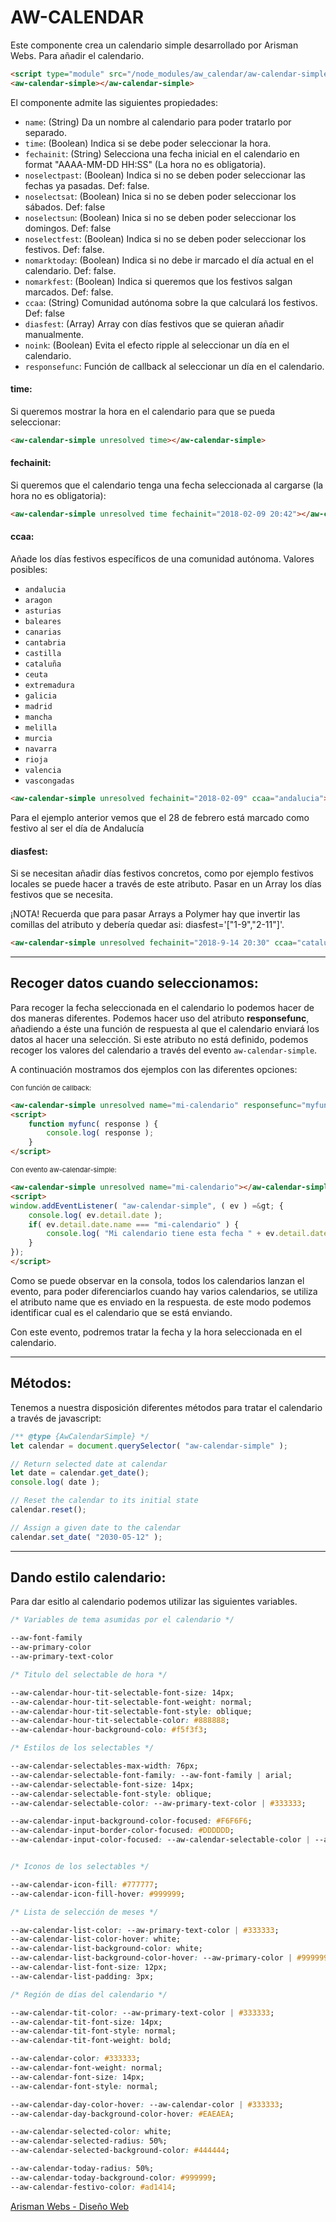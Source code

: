 # AW-CALENDAR

Este componente crea un calendario simple desarrollado por Arisman Webs. Para añadir el calendario.

```html
<script type="module" src="/node_modules/aw_calendar/aw-calendar-simple.js"></script>
<aw-calendar-simple></aw-calendar-simple>
```

El componente admite las siguientes propiedades:

- `name`: (String) Da un nombre al calendario para poder tratarlo por separado.
- `time`: (Boolean) Indica si se debe poder seleccionar la hora.
- `fechainit`: (String) Selecciona una fecha inicial en el calendario en format "AAAA-MM-DD HH:SS" (La hora no es obligatoria).
- `noselectpast`: (Boolean) Indica si no se deben poder seleccionar las fechas ya pasadas. Def: false.
- `noselectsat`: (Boolean) Inica si no se deben poder seleccionar los sábados. Def: false
- `noselectsun`: (Boolean) Inica si no se deben poder seleccionar los domingos. Def: false
- `noselectfest`: (Boolean) Indica si no se deben poder seleccionar los festivos. Def: false.
- `nomarktoday`: (Boolean) Indica si no debe ir marcado el día actual en el calendario. Def: false.
- `nomarkfest`: (Boolean) Indica si queremos que los festivos salgan marcados. Def: false.
- `ccaa`: (String) Comunidad autónoma sobre la que calculará los festivos. Def: false
- `diasfest`: (Array) Array con días festivos que se quieran añadir manualmente.
- `noink`: (Boolean) Evita el efecto ripple al seleccionar un día en el calendario.
- `responsefunc`: Función de callback al seleccionar un día en el calendario.

#### time:

Si queremos mostrar la hora en el calendario para que se pueda seleccionar:

```html
<aw-calendar-simple unresolved time></aw-calendar-simple>
```

#### fechainit:

Si queremos que el calendario tenga una fecha seleccionada al cargarse (la hora no es obligatoria):

```html
<aw-calendar-simple unresolved time fechainit="2018-02-09 20:42"></aw-calendar-simple>
```

#### ccaa:

Añade los días festivos específicos de una comunidad autónoma. Valores posibles:

- `andalucia`
- `aragon`
- `asturias`
- `baleares`
- `canarias`
- `cantabria`
- `castilla`
- `cataluña`
- `ceuta`
- `extremadura`
- `galicia`
- `madrid`
- `mancha`
- `melilla`
- `murcia`
- `navarra`
- `rioja`
- `valencia`
- `vascongadas`

```html
<aw-calendar-simple unresolved fechainit="2018-02-09" ccaa="andalucia"></aw-calendar-simple>
```

Para el ejemplo anterior vemos que el 28 de febrero está marcado como festivo al ser el día de Andalucía

#### diasfest:

Si se necesitan añadir días festivos concretos, como por ejemplo festivos locales se puede hacer a través de este atributo. Pasar en un Array los días festivos que se necesita.

¡NOTA! Recuerda que para pasar Arrays a Polymer hay que invertir las comillas del atributo y debería quedar asi: diasfest='["1-9","2-11"]'.

```html
<aw-calendar-simple unresolved fechainit="2018-9-14 20:30" ccaa="cataluña" diasfest='["1-9","2-11"]'></aw-calendar-simple>
```
___

## Recoger datos cuando seleccionamos:

Para recoger la fecha seleccionada en el calendario lo podemos hacer de dos maneras diferentes. Podemos hacer uso del atributo **responsefunc**, añadiendo a éste una función de respuesta al que el calendario enviará los datos al hacer una selección. Si este atributo no está definido, podemos recoger los valores del calendario a través del evento `aw-calendar-simple`.

A continuación mostramos dos ejemplos con las diferentes opciones:

<span style="font-size:11px">Con función de callback:</span>
```html
<aw-calendar-simple unresolved name="mi-calendario" responsefunc="myfunc"></aw-calendar-simple>
<script>
	function myfunc( response ) {
		console.log( response );
	}
</script>
```

<span style="font-size:11px">Con evento aw-calendar-simple:</span>
```html
<aw-calendar-simple unresolved name="mi-calendario"></aw-calendar-simple>
<script>
window.addEventListener( "aw-calendar-simple", ( ev ) =&gt; {
    console.log( ev.detail.date );
    if( ev.detail.date.name === "mi-calendario" ) {
        console.log( "Mi calendario tiene esta fecha " + ev.detail.date.string );
    }
});
</script>
```

Como se puede observar en la consola, todos los calendarios lanzan el evento, para poder diferenciarlos cuando hay varios calendarios, se utiliza el atributo name que es enviado en la respuesta. de este modo podemos identificar cual es el calendario que se está enviando.

Con este evento, podremos tratar la fecha y la hora seleccionada en el calendario.
___

## Métodos:

Tenemos a nuestra disposición diferentes métodos para tratar el calendario a través de javascript:

```javascript
/** @type {AwCalendarSimple} */
let calendar = document.querySelector( "aw-calendar-simple" );

// Return selected date at calendar
let date = calendar.get_date();
console.log( date );

// Reset the calendar to its initial state
calendar.reset();

// Assign a given date to the calendar
calendar.set_date( "2030-05-12" );
```

___

## Dando estilo calendario:

Para dar esitlo al calendario podemos utilizar las siguientes variables.

```css
/* Variables de tema asumidas por el calendario */

--aw-font-family
--aw-primary-color
--aw-primary-text-color

/* Titulo del selectable de hora */

--aw-calendar-hour-tit-selectable-font-size: 14px;
--aw-calendar-hour-tit-selectable-font-weight: normal;
--aw-calendar-hour-tit-selectable-font-style: oblique;
--aw-calendar-hour-tit-selectable-color: #888888;
--aw-calendar-hour-background-colo: #f5f3f3;

/* Estilos de los selectables */

--aw-calendar-selectables-max-width: 76px;
--aw-calendar-selectable-font-family: --aw-font-family | arial;
--aw-calendar-selectable-font-size: 14px;
--aw-calendar-selectable-font-style: oblique;
--aw-calendar-selectable-color: --aw-primary-text-color | #333333;

--aw-calendar-input-background-color-focused: #F6F6F6;
--aw-calendar-input-border-color-focused: #DDDDDD;
--aw-calendar-input-color-focused: --aw-calendar-selectable-color | --aw-primary-text-color | #333333;


/* Iconos de los selectables */

--aw-calendar-icon-fill: #777777; 
--aw-calendar-icon-fill-hover: #999999; 

/* Lista de selección de meses */

--aw-calendar-list-color: --aw-primary-text-color | #333333;
--aw-calendar-list-color-hover: white;
--aw-calendar-list-background-color: white; 
--aw-calendar-list-background-color-hover: --aw-primary-color | #999999; 
--aw-calendar-list-font-size: 12px;
--aw-calendar-list-padding: 3px;

/* Región de días del calendario */

--aw-calendar-tit-color: --aw-primary-text-color | #333333;
--aw-calendar-tit-font-size: 14px;
--aw-calendar-tit-font-style: normal;
--aw-calendar-tit-font-weight: bold;

--aw-calendar-color: #333333; 
--aw-calendar-font-weight: normal;
--aw-calendar-font-size: 14px;
--aw-calendar-font-style: normal;

--aw-calendar-day-color-hover: --aw-calendar-color | #333333;
--aw-calendar-day-background-color-hover: #EAEAEA;

--aw-calendar-selected-color: white;
--aw-calendar-selected-radius: 50%;
--aw-calendar-selected-background-color: #444444;

--aw-calendar-today-radius: 50%; 
--aw-calendar-today-background-color: #999999;
--aw-calendar-festivo-color: #ad1414; 
```




<a href="http://www.arismanwebs.es">Arisman Webs - Diseño Web</a>